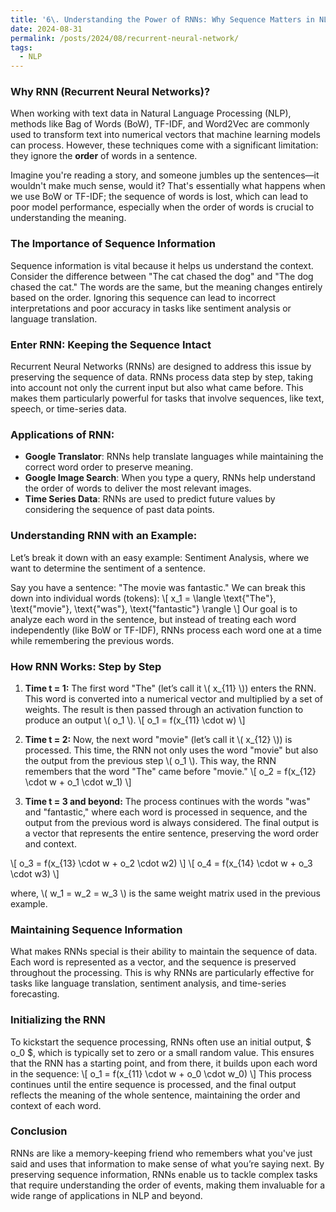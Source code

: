```yaml
---
title: '6\. Understanding the Power of RNNs: Why Sequence Matters in NLP'
date: 2024-08-31
permalink: /posts/2024/08/recurrent-neural-network/
tags:
  - NLP
---
```




### Why RNN (Recurrent Neural Networks)?

When working with text data in Natural Language Processing (NLP), methods like Bag of Words (BoW), TF-IDF, and Word2Vec are commonly used to transform text into numerical vectors that machine learning models can process. However, these techniques come with a significant limitation: they ignore the **order** of words in a sentence. 

Imagine you're reading a story, and someone jumbles up the sentences—it wouldn't make much sense, would it? That's essentially what happens when we use BoW or TF-IDF; the sequence of words is lost, which can lead to poor model performance, especially when the order of words is crucial to understanding the meaning.

### The Importance of Sequence Information
Sequence information is vital because it helps us understand the context. Consider the difference between "The cat chased the dog" and "The dog chased the cat." The words are the same, but the meaning changes entirely based on the order. Ignoring this sequence can lead to incorrect interpretations and poor accuracy in tasks like sentiment analysis or language translation.

### Enter RNN: Keeping the Sequence Intact
Recurrent Neural Networks (RNNs) are designed to address this issue by preserving the sequence of data. RNNs process data step by step, taking into account not only the current input but also what came before. This makes them particularly powerful for tasks that involve sequences, like text, speech, or time-series data.

### Applications of RNN:
- **Google Translator**: RNNs help translate languages while maintaining the correct word order to preserve meaning.
- **Google Image Search**: When you type a query, RNNs help understand the order of words to deliver the most relevant images.
- **Time Series Data**: RNNs are used to predict future values by considering the sequence of past data points.

### Understanding RNN with an Example:
Let’s break it down with an easy example: Sentiment Analysis, where we want to determine the sentiment of a sentence.

Say you have a sentence: "The movie was fantastic." We can break this down into individual words (tokens):
\\[ x_1 = \langle \text{"The"}, \text{"movie"}, \text{"was"}, \text{"fantastic"} \rangle \\]
Our goal is to analyze each word in the sentence, but instead of treating each word independently (like BoW or TF-IDF), RNNs process each word one at a time while remembering the previous words.

### How RNN Works: Step by Step
1. **Time t = 1:** The first word "The" (let’s call it \\( x_{11} \\)) enters the RNN. This word is converted into a numerical vector and multiplied by a set of weights. The result is then passed through an activation function to produce an output \\( o_1 \\).
   \\[
   o_1 = f(x_{11} \cdot w)
   \\]

2. **Time t = 2:** Now, the next word "movie" (let’s call it \\( x_{12} \\)) is processed. This time, the RNN not only uses the word "movie" but also the output from the previous step \\( o_1 \\). This way, the RNN remembers that the word "The" came before "movie."
   \\[
   o_2 = f(x_{12} \cdot w + o_1 \cdot w_1)
   \\]

3. **Time t = 3 and beyond:** The process continues with the words "was" and "fantastic," where each word is processed in sequence, and the output from the previous word is always considered. The final output is a vector that represents the entire sentence, preserving the word order and context.


  \\[
  o_3 = f(x_{13} \cdot w + o_2 \cdot w2)
  \\]
  \\[
  o_4 = f(x_{14} \cdot w + o_3 \cdot w3)
  \\]

where, \\( w_1 = w_2 = w_3 \\) is the same weight matrix used in the previous example. 

### Maintaining Sequence Information
What makes RNNs special is their ability to maintain the sequence of data. Each word is represented as a vector, and the sequence is preserved throughout the processing. This is why RNNs are particularly effective for tasks like language translation, sentiment analysis, and time-series forecasting.

### Initializing the RNN
To kickstart the sequence processing, RNNs often use an initial output, $ o_0 $, which is typically set to zero or a small random value. This ensures that the RNN has a starting point, and from there, it builds upon each word in the sequence:
\\[
o_1 = f(x_{11} \cdot w + o_0 \cdot w_0)
\\]
This process continues until the entire sequence is processed, and the final output reflects the meaning of the whole sentence, maintaining the order and context of each word.

### Conclusion
RNNs are like a memory-keeping friend who remembers what you've just said and uses that information to make sense of what you’re saying next. By preserving sequence information, RNNs enable us to tackle complex tasks that require understanding the order of events, making them invaluable for a wide range of applications in NLP and beyond.
